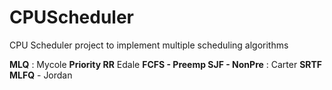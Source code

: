 # CPUScheduler
CPU Scheduler project to implement multiple scheduling algorithms

**MLQ** : Mycole
**Priority RR** Edale
**FCFS - Preemp SJF - NonPre** : Carter
**SRTF MLFQ** - Jordan
